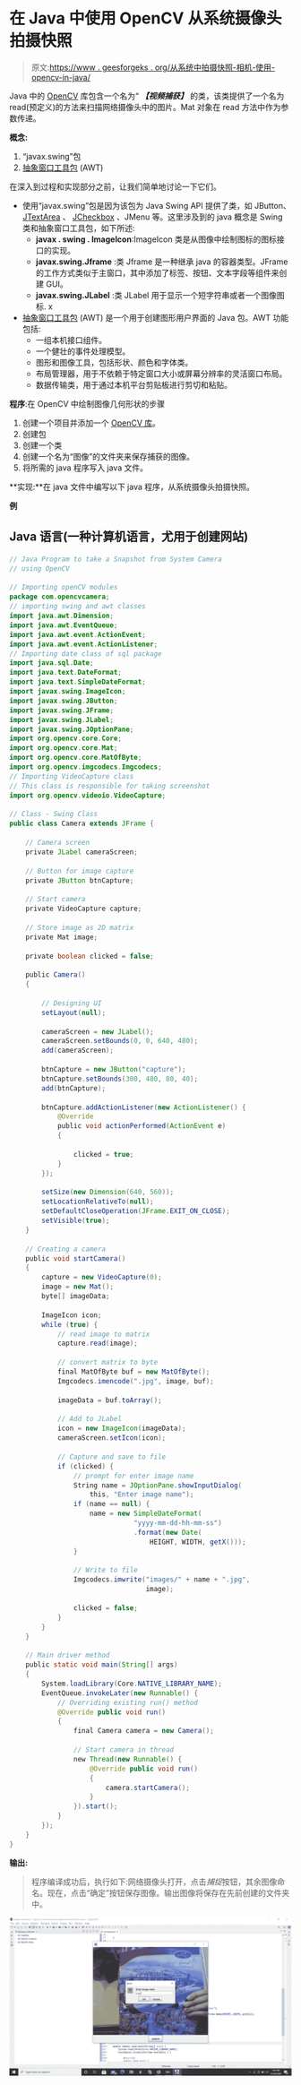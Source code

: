 # 在 Java 中使用 OpenCV 从系统摄像头拍摄快照

> 原文:[https://www . geesforgeks . org/从系统中拍摄快照-相机-使用-opencv-in-java/](https://www.geeksforgeeks.org/taking-a-snapshot-from-system-camera-using-opencv-in-java/)

Java 中的 [OpenCV](https://www.geeksforgeeks.org/java-program-to-draw-geometric-shapes-on-images-in-opencv/) 库包含一个名为“ ***【视频捕获】*** 的类，该类提供了一个名为 read(预定义)的方法来扫描网络摄像头中的图片。Mat 对象在 read 方法中作为参数传递。

**概念:**

1.  “javax.swing”包
2.  [抽象窗口工具包](https://www.geeksforgeeks.org/awt-full-form/) (AWT)

在深入到过程和实现部分之前，让我们简单地讨论一下它们。

*   使用“javax.swing”包是因为该包为 Java Swing API 提供了类，如 JButton、 [JTextArea](https://www.geeksforgeeks.org/java-swing-jtextarea/) 、 [JCheckbox](https://www.geeksforgeeks.org/java-swing-jcheckbox-examples/) 、JMenu 等。这里涉及到的 java 概念是 Swing 类和抽象窗口工具包，如下所述:
    *   **javax . swing . ImageIcon**:ImageIcon 类是从图像中绘制图标的图标接口的实现。
    *   **javax.swing.Jframe** :类 Jframe 是一种继承 java 的容器类型。JFrame 的工作方式类似于主窗口，其中添加了标签、按钮、文本字段等组件来创建 GUI。
    *   **javax.swing.JLabel** :类 JLabel 用于显示一个短字符串或者一个图像图标. x
*   [抽象窗口工具包](https://www.geeksforgeeks.org/awt-full-form/) (AWT) 是一个用于创建图形用户界面的 Java 包。AWT 功能包括:
    *   一组本机接口组件。
    *   一个健壮的事件处理模型。
    *   图形和图像工具，包括形状、颜色和字体类。
    *   布局管理器，用于不依赖于特定窗口大小或屏幕分辨率的灵活窗口布局。
    *   数据传输类，用于通过本机平台剪贴板进行剪切和粘贴。

**程序**:在 OpenCV 中绘制图像几何形状的步骤

1.  创建一个项目并添加一个 [OpenCV 库](https://www.geeksforgeeks.org/java-program-to-draw-geometric-shapes-on-images-in-opencv/)。
2.  创建包
3.  创建一个类
4.  创建一个名为“图像”的文件夹来保存捕获的图像。
5.  将所需的 java 程序写入 java 文件。

**实现:**在 java 文件中编写以下 java 程序，从系统摄像头拍摄快照。

**例**

## Java 语言(一种计算机语言，尤用于创建网站)

```java
// Java Program to take a Snapshot from System Camera
// using OpenCV

// Importing openCV modules
package com.opencvcamera;
// importing swing and awt classes
import java.awt.Dimension;
import java.awt.EventQueue;
import java.awt.event.ActionEvent;
import java.awt.event.ActionListener;
// Importing date class of sql package
import java.sql.Date;
import java.text.DateFormat;
import java.text.SimpleDateFormat;
import javax.swing.ImageIcon;
import javax.swing.JButton;
import javax.swing.JFrame;
import javax.swing.JLabel;
import javax.swing.JOptionPane;
import org.opencv.core.Core;
import org.opencv.core.Mat;
import org.opencv.core.MatOfByte;
import org.opencv.imgcodecs.Imgcodecs;
// Importing VideoCapture class
// This class is responsible for taking screenshot
import org.opencv.videoio.VideoCapture;

// Class - Swing Class
public class Camera extends JFrame {

    // Camera screen
    private JLabel cameraScreen;

    // Button for image capture
    private JButton btnCapture;

    // Start camera
    private VideoCapture capture;

    // Store image as 2D matrix
    private Mat image;

    private boolean clicked = false;

    public Camera()
    {

        // Designing UI
        setLayout(null);

        cameraScreen = new JLabel();
        cameraScreen.setBounds(0, 0, 640, 480);
        add(cameraScreen);

        btnCapture = new JButton("capture");
        btnCapture.setBounds(300, 480, 80, 40);
        add(btnCapture);

        btnCapture.addActionListener(new ActionListener() {
            @Override
            public void actionPerformed(ActionEvent e)
            {

                clicked = true;
            }
        });

        setSize(new Dimension(640, 560));
        setLocationRelativeTo(null);
        setDefaultCloseOperation(JFrame.EXIT_ON_CLOSE);
        setVisible(true);
    }

    // Creating a camera
    public void startCamera()
    {
        capture = new VideoCapture(0);
        image = new Mat();
        byte[] imageData;

        ImageIcon icon;
        while (true) {
            // read image to matrix
            capture.read(image);

            // convert matrix to byte
            final MatOfByte buf = new MatOfByte();
            Imgcodecs.imencode(".jpg", image, buf);

            imageData = buf.toArray();

            // Add to JLabel
            icon = new ImageIcon(imageData);
            cameraScreen.setIcon(icon);

            // Capture and save to file
            if (clicked) {
                // prompt for enter image name
                String name = JOptionPane.showInputDialog(
                    this, "Enter image name");
                if (name == null) {
                    name = new SimpleDateFormat(
                               "yyyy-mm-dd-hh-mm-ss")
                               .format(new Date(
                                   HEIGHT, WIDTH, getX()));
                }

                // Write to file
                Imgcodecs.imwrite("images/" + name + ".jpg",
                                  image);

                clicked = false;
            }
        }
    }

    // Main driver method
    public static void main(String[] args)
    {
        System.loadLibrary(Core.NATIVE_LIBRARY_NAME);
        EventQueue.invokeLater(new Runnable() {
            // Overriding existing run() method
            @Override public void run()
            {
                final Camera camera = new Camera();

                // Start camera in thread
                new Thread(new Runnable() {
                    @Override public void run()
                    {
                        camera.startCamera();
                    }
                }).start();
            }
        });
    }
}
```

**输出:**

> 程序编译成功后，执行如下:网络摄像头打开，点击*捕捉*按钮，其余图像命名。现在，点击“确定”按钮保存图像。输出图像将保存在先前创建的文件夹中。

![](img/f1583732b9ec7d94fbb4bb8fe9ae81fe.png)